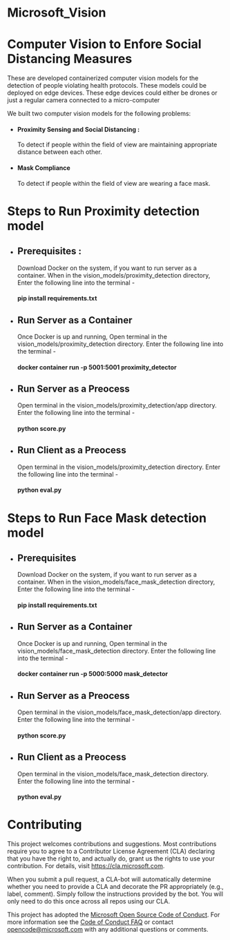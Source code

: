 # Microsoft_Vision



# Computer Vision to Enfore Social Distancing Measures

These are developed containerized computer vision models for the detection of people violating health protocols. These models could be deployed on edge devices. These edge devices could either be drones or just a regular camera connected to a micro-computer

We built two computer vision models for the following problems:	

* #### Proximity Sensing and Social Distancing :
    To detect if people within the field of view are maintaining appropriate distance between each other.
* #### Mask Compliance
    To detect if people within the field of view are wearing a face mask.

# Steps to Run Proximity detection model

* ## Prerequisites :
    Download Docker on the system, if you want to run server as a container.
    When in the vision_models/proximity_detection directory,
    Enter the following line into the terminal -
    #### pip install requirements.txt

* ## Run Server as a Container
    Once Docker is up and running,
    Open terminal in the vision_models/proximity_detection directory.
    Enter the following line into the terminal -
    #### docker container run -p 5001:5001 proximity_detector

* ## Run Server as a Preocess
    Open terminal in the vision_models/proximity_detection/app directory.
    Enter the following line into the terminal -
    #### python score.py

* ## Run Client as a Preocess
    Open terminal in the vision_models/proximity_detection directory.
    Enter the following line into the terminal -
    #### python eval.py

# Steps to Run Face Mask detection model

* ## Prerequisites
    Download Docker on the system, if you want to run server as a container.
    When in the vision_models/face_mask_detection directory,
    Enter the following line into the terminal -
    #### pip install requirements.txt

* ## Run Server as a Container
    Once Docker is up and running,
    Open terminal in the vision_models/face_mask_detection directory.
    Enter the following line into the terminal -
    #### docker container run -p 5000:5000 mask_detector

* ## Run Server as a Preocess
    Open terminal in the vision_models/face_mask_detection/app directory.
    Enter the following line into the terminal -
    #### python score.py

* ## Run Client as a Preocess
    Open terminal in the vision_models/face_mask_detection directory.
    Enter the following line into the terminal -
    #### python eval.py

# Contributing

This project welcomes contributions and suggestions.  Most contributions require you to agree to a
Contributor License Agreement (CLA) declaring that you have the right to, and actually do, grant us
the rights to use your contribution. For details, visit https://cla.microsoft.com.

When you submit a pull request, a CLA-bot will automatically determine whether you need to provide
a CLA and decorate the PR appropriately (e.g., label, comment). Simply follow the instructions
provided by the bot. You will only need to do this once across all repos using our CLA.

This project has adopted the [Microsoft Open Source Code of Conduct](https://opensource.microsoft.com/codeofconduct/).
For more information see the [Code of Conduct FAQ](https://opensource.microsoft.com/codeofconduct/faq/) or
contact [opencode@microsoft.com](mailto:opencode@microsoft.com) with any additional questions or comments.

